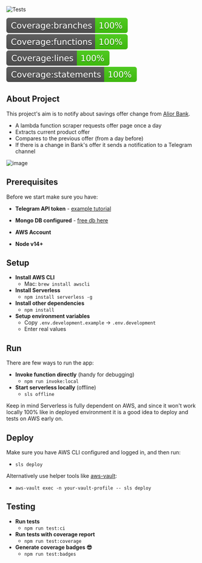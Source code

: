 ![Tests](https://github.com/apricoder/aws-alior-structured-products-alert/actions/workflows/node.js.yml/badge.svg)

![Branches](./badges/badge-branches.svg) ![Functions](./badges/badge-functions.svg) ![Lines](./badges/badge-lines.svg) ![Lines](./badges/badge-statements.svg)

## About Project
This project's aim is to notify about savings offer change from [Alior Bank](https://www.aliorbank.pl/klienci-indywidualni/inwestycje/produkty-strukturyzowane.html).

- A lambda function scraper requests offer page once a day 
- Extracts current product offer
- Compares to the previous offer (from a day before)
- If there is a change in Bank's offer it sends a notification to a Telegram channel

![image](https://github.com/apricoder/aws-alior-structured-products-alert/assets/9594646/92eb94c4-bf9d-4426-be35-734eba87b6bb)


## Prerequisites
Before we start make sure you have: 
- **Telegram API token** - [example tutorial](https://github.com/hosein2398/node-telegram-bot-api-tutorial#creating-new-bot-with-botfather) 
- **Mongo DB configured** - [free db here](https://www.mongodb.com/atlas/database)
- **AWS Account** 


- **Node v14+**

## Setup
- **Install AWS CLI**
  - Mac: `brew install awscli`
- **Install Serverless**
  - `npm install serverless -g`
- **Install other dependencies** 
  - `npm install`
- **Setup environment variables**
  - Copy `.env.development.example` → `.env.development`
  - Enter real values

## Run
There are few ways to run the app: 
- **Invoke function directly** (handy for debugging)
  - `npm run invoke:local`
- **Start serverless locally** (offline)
  - `sls offline`

Keep in mind Serverless is fully dependent on AWS, and since it won't work locally 100% like in deployed environment 
it is a good idea to deploy and tests on AWS early on. 

## Deploy
Make sure you have AWS CLI configured and logged in, and then run:
- `sls deploy`
 
Alternatively use helper tools like [aws-vault](https://github.com/99designs/aws-vault):
  - `aws-vault exec -n your-vault-profile -- sls deploy`

## Testing
- **Run tests**
  - `npm run test:ci`
- **Run tests with coverage report**
  - `npm run test:coverage`
- **Generate coverage badges 😎**
  - `npm run test:badges`
